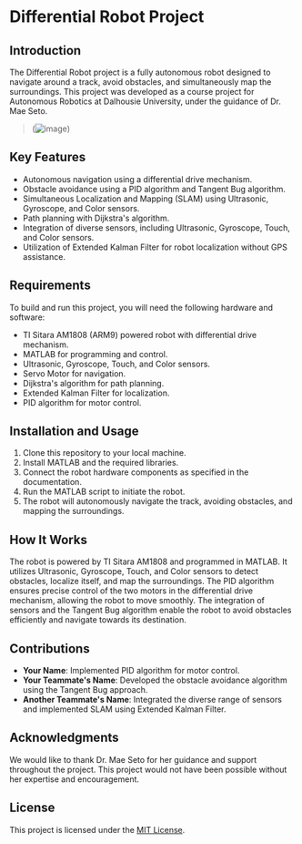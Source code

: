 # Differential Robot Project

## Introduction

The Differential Robot project is a fully autonomous robot designed to navigate around a track, avoid obstacles, and simultaneously map the surroundings. This project was developed as a course project for Autonomous Robotics at Dalhousie University, under the guidance of Dr. Mae Seto.
>(![image](https://github.com/rbga/Differential-Robot/assets/75168756/ea0279bf-0fc0-4604-9245-e62944b65c75))
## Key Features

- Autonomous navigation using a differential drive mechanism.
- Obstacle avoidance using a PID algorithm and Tangent Bug algorithm.
- Simultaneous Localization and Mapping (SLAM) using Ultrasonic, Gyroscope, and Color sensors.
- Path planning with Dijkstra's algorithm.
- Integration of diverse sensors, including Ultrasonic, Gyroscope, Touch, and Color sensors.
- Utilization of Extended Kalman Filter for robot localization without GPS assistance.

## Requirements

To build and run this project, you will need the following hardware and software:

- TI Sitara AM1808 (ARM9) powered robot with differential drive mechanism.
- MATLAB for programming and control.
- Ultrasonic, Gyroscope, Touch, and Color sensors.
- Servo Motor for navigation.
- Dijkstra's algorithm for path planning.
- Extended Kalman Filter for localization.
- PID algorithm for motor control.

## Installation and Usage

1. Clone this repository to your local machine.
2. Install MATLAB and the required libraries.
3. Connect the robot hardware components as specified in the documentation.
4. Run the MATLAB script to initiate the robot.
5. The robot will autonomously navigate the track, avoiding obstacles, and mapping the surroundings.

## How It Works

The robot is powered by TI Sitara AM1808 and programmed in MATLAB. It utilizes Ultrasonic, Gyroscope, Touch, and Color sensors to detect obstacles, localize itself, and map the surroundings. The PID algorithm ensures precise control of the two motors in the differential drive mechanism, allowing the robot to move smoothly. The integration of sensors and the Tangent Bug algorithm enable the robot to avoid obstacles efficiently and navigate towards its destination.

## Contributions

- **Your Name**: Implemented PID algorithm for motor control.
- **Your Teammate's Name**: Developed the obstacle avoidance algorithm using the Tangent Bug approach.
- **Another Teammate's Name**: Integrated the diverse range of sensors and implemented SLAM using Extended Kalman Filter.

## Acknowledgments

We would like to thank Dr. Mae Seto for her guidance and support throughout the project. This project would not have been possible without her expertise and encouragement.

## License

This project is licensed under the [MIT License](LICENSE).

